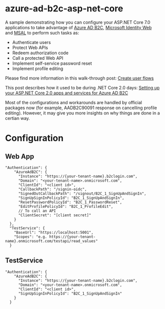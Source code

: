 # azure-ad-b2c-asp-net-core

A sample demonstrating how you can configure your ASP.NET Core 7.0 applications to take advantage of [Azure AD B2C](https://azure.microsoft.com/en-us/services/active-directory-b2c/), [Microsoft Identity Web](https://github.com/AzureAD/microsoft-identity-web) and [MSAL](https://github.com/AzureAD/microsoft-authentication-library-for-dotnet) to perform such tasks as:
- Authenticate users
- Protect Web APIs
- Redeem authorization code
- Call a protected Web API
- Implement self-service password reset
- Implement profile editing

Please find more information in this walk-through post:
[Create user flows](https://docs.microsoft.com/en-us/azure/active-directory-b2c/tutorial-create-user-flows?pivots=b2c-user-flow)

This post describes how it used to be during .NET Core 2.0 days:
[Setting up your ASP.NET Core 2.0 apps and services for Azure AD B2C](https://dzimchuk.net/setting-up-your-asp-net-core-2-0-apps-and-services-for-azure-ad-b2c/)

Most of the configurations and workarounds are handled by official packages now (for example, AADB2C90091 response on cancelling profile editing). However, it may give you more insights on why things are done in a certian way.

# Configuration

## Web App

```
"Authentication": {
    "AzureAdB2C": {
      "Instance": "https://{your-tenant-name}.b2clogin.com",
      "Domain": "<your-tenant-name>.onmicrosoft.com",
      "ClientId": "<client id>",
      "CallbackPath": "/signin-oidc",
      "SignedOutCallbackPath": "/signout/B2C_1_SignUpAndSignIn",
      "SignUpSignInPolicyId": "B2C_1_SignUpAndSignIn",
      "ResetPasswordPolicyId": "B2C_1_PasswordReset",
      "EditProfilePolicyId": "B2C_1_ProfileEdit",
      // To call an API
      "ClientSecret": "[client secret]"
    }
  },
  "TestService": {
    "BaseUrl": "https://localhost:5001",
    "Scopes": "e.g. https://{your-tenant-name}.onmicrosoft.com/testapi/read_values"
  }
```

## TestService

```
"Authentication": {
    "AzureAdB2C": {
      "Instance": "https://{your-tenant-name}.b2clogin.com",
      "Domain": "<your-tenant-name>.onmicrosoft.com",
      "ClientId": "<client id>",
      "SignUpSignInPolicyId": "B2C_1_SignUpAndSignIn"
    }
  }
```
